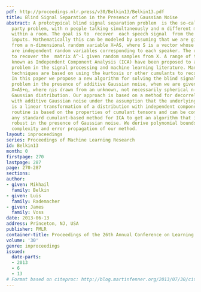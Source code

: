 ```yaml
---
pdf: http://proceedings.mlr.press/v30/Belkin13/Belkin13.pdf
title: Blind Signal Separation in the Presence of Gaussian Noise
abstract: A prototypical blind signal separation problem  is the so-called cocktail
  party problem, with n people talking simultaneously and n different microphones
  within a room. The goal is to  recover  each speech signal  from the microphone
  inputs. Mathematically this can be modeled by assuming that we are given samples
  from a n-dimensional random variable X=AS, where S is a vector whose coordinates
  are independent random variables corresponding to each speaker. The objective is
  to recover the  matrix A^-1 given random samples from X. A range of techniques  collectively
  known as Independent Component Analysis (ICA) have been proposed to address this
  problem in the signal processing and machine learning literature. Many of these
  techniques are based on using the kurtosis or other cumulants to recover the components.
  In this paper we propose a new algorithm for solving the blind signal separation
  problem in the presence of additive Gaussian noise, when we are given samples from
  X=AS+η, where ηis drawn from an unknown, not necessarily spherical n-dimensional
  Gaussian distribution. Our approach is based on a method for decorrelating a sample
  with additive Gaussian noise under the assumption that the underlying distribution
  is a linear transformation of a distribution with independent components. Our decorrelation
  routine is based on the properties of cumulant tensors and can be combined with
  any standard cumulant-based method for ICA to get an algorithm that is provably
  robust in the presence of Gaussian noise. We derive polynomial bounds for sample
  complexity and error propagation of our method.
layout: inproceedings
series: Proceedings of Machine Learning Research
id: Belkin13
month: 0
firstpage: 270
lastpage: 287
page: 270-287
sections: 
author:
- given: Mikhail
  family: Belkin
- given: Luis
  family: Rademacher
- given: James
  family: Voss
date: 2013-06-13
address: Princeton, NJ, USA
publisher: PMLR
container-title: Proceedings of the 26th Annual Conference on Learning Theory
volume: '30'
genre: inproceedings
issued:
  date-parts:
  - 2013
  - 6
  - 13
# Format based on citeproc: http://blog.martinfenner.org/2013/07/30/citeproc-yaml-for-bibliographies/
---
```

